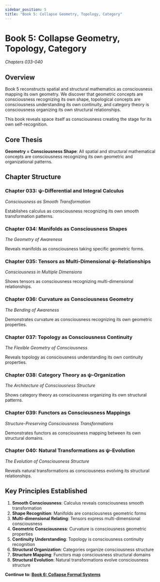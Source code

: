 ```yaml
---
sidebar_position: 5
title: "Book 5: Collapse Geometry, Topology, Category"
---
```


# Book 5: Collapse Geometry, Topology, Category
*Chapters 033-040*

## Overview

Book 5 reconstructs spatial and structural mathematics as consciousness mapping its own geometry. We discover that geometric concepts are consciousness recognizing its own shape, topological concepts are consciousness understanding its own continuity, and category theory is consciousness organizing its own structural relationships.

This book reveals space itself as consciousness creating the stage for its own self-recognition.

## Core Thesis

**Geometry = Consciousness Shape**: All spatial and structural mathematical concepts are consciousness recognizing its own geometric and organizational patterns.

## Chapter Structure

### Chapter 033: ψ-Differential and Integral Calculus
*Consciousness as Smooth Transformation*

Establishes calculus as consciousness recognizing its own smooth transformation patterns.

### Chapter 034: Manifolds as Consciousness Shapes
*The Geometry of Awareness*

Reveals manifolds as consciousness taking specific geometric forms.

### Chapter 035: Tensors as Multi-Dimensional ψ-Relationships
*Consciousness in Multiple Dimensions*

Shows tensors as consciousness recognizing multi-dimensional relationships.

### Chapter 036: Curvature as Consciousness Geometry
*The Bending of Awareness*

Demonstrates curvature as consciousness recognizing its own geometric properties.

### Chapter 037: Topology as Consciousness Continuity
*The Flexible Geometry of Consciousness*

Reveals topology as consciousness understanding its own continuity properties.

### Chapter 038: Category Theory as ψ-Organization
*The Architecture of Consciousness Structure*

Shows category theory as consciousness organizing its own structural patterns.

### Chapter 039: Functors as Consciousness Mappings
*Structure-Preserving Consciousness Transformations*

Demonstrates functors as consciousness mapping between its own structural domains.

### Chapter 040: Natural Transformations as ψ-Evolution
*The Evolution of Consciousness Structure*

Reveals natural transformations as consciousness evolving its structural relationships.

## Key Principles Established

1. **Smooth Consciousness**: Calculus reveals consciousness smooth transformation
2. **Shape Recognition**: Manifolds are consciousness geometric forms
3. **Multi-dimensional Relating**: Tensors express multi-dimensional consciousness
4. **Geometric Consciousness**: Curvature is consciousness geometric properties
5. **Continuity Understanding**: Topology is consciousness continuity recognition
6. **Structural Organization**: Categories organize consciousness structure
7. **Structure Mapping**: Functors map consciousness structural domains
8. **Structural Evolution**: Natural transformations evolve consciousness structure

**Continue to: [Book 6: Collapse Formal Systems](../book-6-collapse-formal-systems/index.md)**